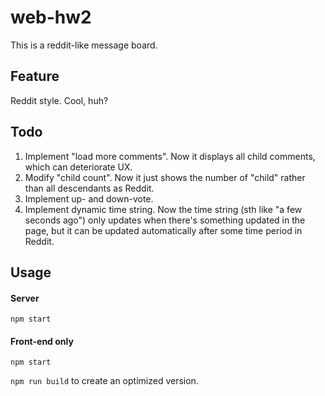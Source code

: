 # web-hw2

This is a reddit-like message board.

## Feature
Reddit style. Cool, huh?

## Todo
1. Implement "load more comments". Now it displays all child comments, which can deteriorate UX.
2. Modify "child count". Now it just shows the number of "child" rather than all descendants as Reddit.
3. Implement up- and down-vote.
4. Implement dynamic time string. Now the time string (sth like "a few seconds ago") only updates when there's something updated in the page, but it can be updated automatically after some time period in Reddit.

## Usage

#### Server
``` npm start ```

#### Front-end only
``` npm start ```

``` npm run build ``` to create an optimized version.